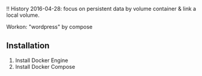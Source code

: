 !! History
2016-04-28: 
focus on persistent data by volume container & link a local volume.

Workon: "wordpress" by compose

## Installation
1. Install Docker Engine
2. Install Docker Compose
